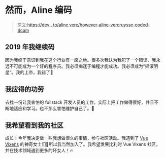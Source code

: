 # 然而，Aline 编码

> 原文:[https://dev . to/aline verc/however-aline-vercruysse-coded-4cam](https://dev.to/alineverc/nevertheless-aline-vercruysse-coded--4cam)

## 2019 年我继续码

因为我终于意识到我在这个行业有一席之地。很多次我认为我犯了一个错误，我永远不可能成为一个好的程序员。我必须痴迷于编程才能成功。我必须成为“摇滚明星”。我的上帝，我错了💪

## [](#i-deserve-credit-for)我应得的功劳

去找一份让我害怕的 fullstack 开发人员的工作，实际上把工作做得很好，并且不断地适应和学习。也不那么害怕维护自己了。💅

## [](#i-hope-to-see-my-community)我希望看到我的社区

成长！今年我决定做一些我想做很久的事情，参与社区活动。我遇到了 [Vue Vixens](https://vuevixens.org/) 的神奇女士们💖所以我当然加入了。我希望发展比利时 Vue Vixens 社区，并在技术领域遇到更多的坏女人！🔥